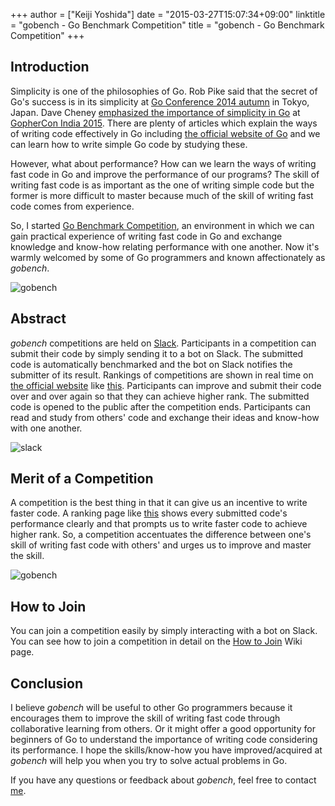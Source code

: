 +++
author = ["Keiji Yoshida"]
date = "2015-03-27T15:07:34+09:00"
linktitle = "gobench - Go Benchmark Competition"
title = "gobench - Go Benchmark Competition"
+++

## Introduction

Simplicity is one of the philosophies of Go. Rob Pike said that the secret of Go's success is in its simplicity at [Go Conference 2014 autumn](http://gocon.connpass.com/event/9748/) in Tokyo, Japan. Dave Cheney [emphasized the importance of simplicity in Go](http://dave.cheney.net/2015/03/08/simplicity-and-collaboration) at [GopherCon India 2015](http://www.gophercon.in/). There are plenty of articles which explain the ways of writing code effectively in Go including [the official website of Go](http://golang.org/) and we can learn how to write simple Go code by studying these.

However, what about performance? How can we learn the ways of writing fast code in Go and improve the performance of our programs? The skill of writing fast code is as important as the one of writing simple code but the former is more difficult to master because much of the skill of writing fast code comes from experience.

So, I started [Go Benchmark Competition](http://gobench.org/), an environment in which we can gain practical experience of writing fast code in Go and exchange knowledge and know-how relating performance with one another. Now it's warmly welcomed by some of Go programmers and known affectionately as *gobench*.

![gobench](/postimages/gobench/gobench.png)

## Abstract

*gobench* competitions are held on [Slack](https://slack.com/). Participants in a competition can submit their code by simply sending it to a bot on Slack. The submitted code is automatically benchmarked and the bot on Slack notifies the submitter of its result. Rankings of competitions are shown in real time on [the official website](http://gobench.org/) like [this](http://gobench.org/results.html?no=1). Participants can improve and submit their code over and over again so that they can achieve higher rank. The submitted code is opened to the public after the competition ends. Participants can read and study from others' code and exchange their ideas and know-how with one another.

![slack](/postimages/gobench/slack.png)

## Merit of a Competition

A competition is the best thing in that it can give us an incentive to write faster code. A ranking page like [this](http://gobench.org/results.html?no=1) shows every submitted code's performance clearly and that prompts us to write faster code to achieve higher rank. So, a competition accentuates the difference between one's skill of writing fast code with others' and urges us to improve and master the skill.

![gobench](/postimages/gobench/competition.png)

## How to Join

You can join a competition easily by simply interacting with a bot on Slack. You can see how to join a competition in detail on the [How to Join](https://github.com/gobench/competitions/wiki/How-to-Join) Wiki page.

## Conclusion

I believe *gobench* will be useful to other Go programmers because it encourages them to improve the skill of writing fast code through collaborative learning from others. Or it might offer a good opportunity for beginners of Go to understand the importance of writing code considering its performance. I hope the skills/know-how you have improved/acquired at *gobench* will help you when you try to solve actual problems in Go.

If you have any questions or feedback about *gobench*, feel free to contact [me](https://twitter.com/_yosssi).

